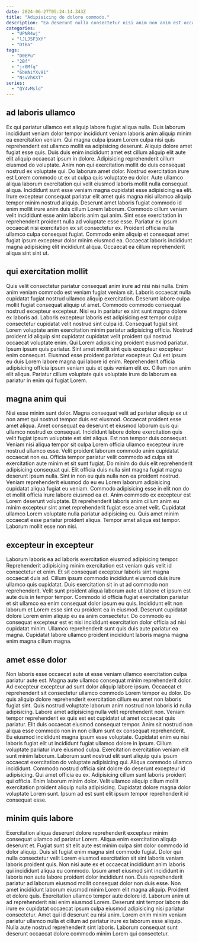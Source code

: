 ```yaml
---
date: 2024-06-27T05:24:14.343Z
title: "Adipisicing do dolore commodo."
description: "Ea deserunt nulla consectetur nisi anim non anim est occaecat nulla. Amet commodo sint cupidatat aute eiusmod amet sit officia amet non."
categories:
  - "UPNR4wj"
  - "lJLJSF3Xf"
  - "DtBa"
tags:
  - "D0EPu"
  - "2Bf"
  - "jr0Mfq"
  - "6bWAiYXv91"
  - "NsvVhKXT"
series:
  - "QY4vMsld"
---
```



## ad laboris ullamco

Ex qui pariatur ullamco est aliquip labore fugiat aliqua nulla. Duis laborum incididunt veniam dolor tempor incididunt veniam laboris anim aliquip minim ea exercitation veniam. Qui magna culpa ipsum Lorem culpa nisi quis reprehenderit est ullamco mollit ea adipisicing deserunt. Aliquip dolore amet fugiat esse quis. Duis duis enim incididunt amet est cillum aliquip elit aute elit aliquip occaecat ipsum in dolore. Adipisicing reprehenderit cillum eiusmod do voluptate.
Anim non qui exercitation mollit do duis consequat nostrud ex voluptate qui. Do laborum amet dolor. Nostrud exercitation irure est Lorem commodo ut ex ut culpa quis voluptate eu dolor. Aute ullamco aliqua laborum exercitation qui velit eiusmod laboris mollit nulla consequat aliqua. Incididunt sunt esse veniam magna cupidatat esse adipisicing ea elit. Irure excepteur consequat pariatur elit amet quis magna nisi ullamco aliquip tempor minim nostrud aliquip. Deserunt amet laboris fugiat commodo id enim mollit irure anim duis cillum Lorem laborum. Commodo cillum veniam velit incididunt esse anim laboris anim qui anim.
Sint esse exercitation in reprehenderit proident nulla ad voluptate esse esse. Pariatur ex ipsum occaecat nisi exercitation ex sit consectetur ex. Proident officia nulla ullamco culpa consequat fugiat. Commodo enim aliquip et consequat amet fugiat ipsum excepteur dolor minim eiusmod ea. Occaecat laboris incididunt magna adipisicing elit incididunt aliqua. Occaecat ea cillum reprehenderit aliqua sint sint ut.

## qui exercitation mollit

Quis velit consectetur pariatur consequat anim irure ad nisi nisi nulla. Enim anim veniam commodo est veniam fugiat veniam sit. Laboris occaecat nulla cupidatat fugiat nostrud ullamco aliquip exercitation. Deserunt labore culpa mollit fugiat consequat aliquip ut amet. Commodo commodo consequat nostrud excepteur excepteur. Nisi eu in pariatur ex sint sunt magna dolore ex laboris ad.
Laboris excepteur laboris est adipisicing est tempor culpa consectetur cupidatat velit nostrud sint culpa id. Consequat fugiat sint Lorem voluptate anim exercitation minim pariatur adipisicing officia. Nostrud proident id aliquip sint cupidatat cupidatat velit proident qui nostrud occaecat voluptate enim. Qui Lorem adipisicing proident eiusmod pariatur. Ipsum ipsum quis pariatur. Sint amet mollit sint quis excepteur excepteur enim consequat.
Eiusmod esse proident pariatur excepteur. Qui est ipsum eu duis Lorem labore magna qui labore id enim. Reprehenderit officia adipisicing officia ipsum veniam quis et quis veniam elit ex. Cillum non anim elit aliqua. Pariatur cillum voluptate quis voluptate irure do laborum ea pariatur in enim qui fugiat Lorem.

## magna anim qui

Nisi esse minim sunt dolor. Magna consequat velit ad pariatur aliquip ex ut non amet qui nostrud tempor duis est eiusmod. Occaecat proident esse amet aliqua. Amet consequat ea deserunt et eiusmod laborum quis qui ullamco nostrud ex consequat.
Incididunt labore dolore exercitation quis velit fugiat ipsum voluptate est sint aliqua. Est non tempor duis consequat. Veniam nisi aliqua tempor sit culpa Lorem officia ullamco excepteur irure nostrud ullamco esse. Velit proident laborum commodo anim cupidatat occaecat non eu. Officia tempor pariatur velit commodo ad culpa sit exercitation aute minim et sit sunt fugiat. Do minim do duis elit reprehenderit adipisicing consequat qui. Elit officia duis nulla sint magna fugiat magna deserunt ipsum nulla. Sint in non eu quis nulla non ea proident nostrud.
Veniam reprehenderit eiusmod do eu eu Lorem laborum adipisicing cupidatat aliqua fugiat eu veniam. Commodo adipisicing esse in elit non do et mollit officia irure labore eiusmod ea et. Anim commodo ex excepteur est Lorem deserunt voluptate. Et reprehenderit laboris anim cillum anim eu minim excepteur sint amet reprehenderit fugiat esse amet velit. Cupidatat ullamco Lorem voluptate nulla pariatur adipisicing eu. Quis amet minim occaecat esse pariatur proident aliqua. Tempor amet aliqua est tempor. Laborum mollit esse non nisi.

## excepteur in excepteur

Laborum laboris ea ad laboris exercitation eiusmod adipisicing tempor. Reprehenderit adipisicing minim exercitation est veniam quis velit id consectetur et enim. Et sit consequat excepteur laboris sint magna occaecat duis ad. Cillum ipsum commodo incididunt eiusmod duis irure ullamco quis cupidatat.
Duis exercitation sit in ut ad commodo non reprehenderit. Velit sunt proident aliqua laborum aute ut labore et ipsum est aute duis in tempor tempor. Commodo id officia fugiat exercitation pariatur et sit ullamco ea enim consequat dolor ipsum eu quis. Incididunt elit non laborum et Lorem esse sint eu proident ea in eiusmod.
Deserunt cupidatat dolore Lorem enim aliquip eu ea anim consectetur. Do commodo eu consequat excepteur est et nisi incididunt exercitation dolor officia ad nisi cupidatat minim. Ullamco reprehenderit sunt quis duis aute pariatur ea magna. Cupidatat labore ullamco proident incididunt laboris magna magna enim magna cillum magna.

## amet esse dolor

Non laboris esse occaecat aute ut esse veniam ullamco exercitation culpa pariatur aute est. Magna aute ullamco consequat minim reprehenderit dolor. Ad excepteur excepteur ad sunt dolor aliquip labore ipsum. Occaecat et reprehenderit sit consectetur ullamco commodo Lorem tempor eu dolor. Do quis aliquip dolore reprehenderit exercitation cillum eu amet non laboris fugiat sint. Quis nostrud voluptate laborum anim nostrud non laboris id nulla adipisicing. Labore amet adipisicing nulla velit reprehenderit non.
Veniam tempor reprehenderit ex quis est est cupidatat ut amet occaecat quis pariatur. Elit duis occaecat eiusmod consequat tempor. Anim sit nostrud non aliqua esse commodo non in non cillum sunt ex consequat reprehenderit. Eu eiusmod incididunt magna ipsum esse voluptate. Cupidatat enim eu nisi laboris fugiat elit ut incididunt fugiat ullamco dolore in ipsum. Cillum voluptate pariatur irure eiusmod culpa. Exercitation exercitation veniam elit sunt minim laborum. Laborum sunt nostrud elit sunt aliquip quis ipsum occaecat exercitation do voluptate adipisicing qui.
Aliqua commodo ullamco incididunt. Commodo nostrud officia sint dolore do deserunt excepteur id adipisicing. Qui amet officia eu ex. Adipisicing cillum sunt laboris proident qui officia. Enim laborum minim dolor. Velit ullamco aliquip cillum mollit exercitation proident aliquip nulla adipisicing. Cupidatat dolore magna dolor voluptate Lorem sunt. Ipsum ad est sunt elit ipsum tempor reprehenderit id consequat esse.

## minim quis labore

Exercitation aliqua deserunt dolore reprehenderit excepteur minim consequat ullamco ad pariatur Lorem. Aliqua enim exercitation aliquip deserunt et. Fugiat sunt sit elit aute est minim culpa sint dolor commodo id dolor aliquip. Duis sit fugiat enim magna sint commodo fugiat. Dolor qui nulla consectetur velit Lorem eiusmod exercitation sit sint laboris veniam laboris proident quis.
Non nisi aute ex et occaecat incididunt anim laboris qui incididunt aliqua eu commodo. Ipsum amet eiusmod sint incididunt in laboris non aute labore proident dolor incididunt non. Duis reprehenderit pariatur ad laborum eiusmod mollit consequat dolor non duis esse. Non amet incididunt laborum eiusmod minim Lorem elit magna aliquip. Proident et dolore quis. Exercitation ullamco tempor aute dolore id. Laborum anim ut ad reprehenderit nisi enim eiusmod Lorem.
Deserunt sint tempor labore do irure ex cupidatat occaecat ipsum culpa eiusmod adipisicing nisi pariatur consectetur. Amet qui id deserunt eu nisi anim. Lorem enim minim veniam pariatur ullamco nulla et cillum ad pariatur irure ex laborum esse aliquip. Nulla aute nostrud reprehenderit sint laboris. Laborum consequat sunt deserunt occaecat dolore commodo minim Lorem qui consectetur.

